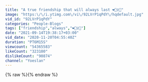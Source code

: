 ```yaml
---
title: "A true friendship that will always last ❤️🧟‍♀️💔"
image: "https:\/\/i.ytimg.com\/vi\/92LVrP1qPdY\/hqdefault.jpg"
vid_id: "92LVrP1qPdY"
categories: "People-Blogs"
tags: ["friendship","always","❤️🧟‍♀️💔"]
date: "2021-09-14T19:38:17+03:00"
vid_date: "2020-11-20T04:55:40Z"
duration: "PT6M15S"
viewcount: "54365583"
likeCount: "323100"
dislikeCount: "90874"
channel: "Yoeslan"
---
```

{% raw %}{% endraw %}
